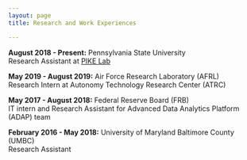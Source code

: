 ```yaml
---
layout: page
title: Research and Work Experiences  

---
```


**August 2018 - Present:** Pennsylvania State University \
Research Assistant at [PIKE Lab](http://pike.psu.edu/)

**May 2019 - August 2019:** Air Force Research Laboratory (AFRL) \
Research Intern at Autonomy Technology Research Center (ATRC)

**May 2017 - August 2018:** Federal Reserve Board (FRB) \
IT intern and Research Assistant for Advanced Data Analytics Platform (ADAP) team

**February 2016 - May 2018:** University of Maryland Baltimore County (UMBC) \
Research Assistant 

